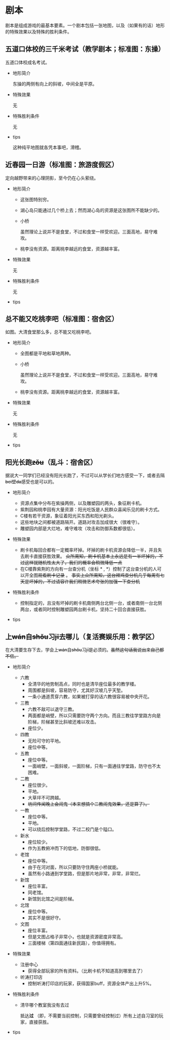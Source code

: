 # 剧本

剧本是组成游戏的最基本要素。一个剧本包括一张地图，以及（如果有的话）地形的特殊效果以及特殊的胜利条件。

## 五道口体校的三千米考试（教学剧本；标准图：东操）

五道口体校成名考试。

- 地形简介

  ​东操的两侧有向上的斜坡，中间全是平原。

- 特殊效果

  无

- 特殊胜利条件

  无

- tips

  这种纯平地图就各凭本事吧，滑稽。

## 近春园一日游（标准图：旅游度假区）

定向越野带来的心理阴影，至今仍在心头萦绕。

- 地形简介

  - 这张图特别穷。

  - 湖心岛只能通过几个桥上去；然而湖心岛的资源是这张图所不能缺少的。

  - 小桥

    虽然理论上说并不是食堂，不过和食堂一样受欢迎。三面高地，易守难攻。

  - 桃李没有资源。距离桃李越远的食堂，资源越丰富。


- 特殊效果

  无

- 特殊胜利条件

  无

- tips

## 总不能又吃桃李吧（标准图：宿舍区）

如图。大清食堂那么多，总不能又吃桃李吧。

- 地形简介

  - 全图都是平地和草地两种。

  - 小桥

    虽然理论上说并不是食堂，不过和食堂一样受欢迎。三面高地，易守难攻。

  - 桃李没有资源。距离桃李越远的食堂，资源越丰富。


- 特殊效果

  无

- 特殊胜利条件

  无

- tips

## 阳光长跑~~zǒu~~（乱斗：宿舍区）

据说大一同学们已经没有阳光长跑了，不过可以从学长们地方感受一下，或者去隔~~bei~~壁~~da~~感受也是可以的。

- 地形简介
  - 资源点集中分布在紫操两侧，以及雕塑园的两头，象征刷卡机。
  - 紫荆园和桃李园有大量资源：阳光吃饭是人民群众喜闻乐见的刷卡方式。
  - C楼有若干资源，象征着阳光买东西和阳光剃头。
  - 这些地块之间都被道路隔开。道路对攻击加成很大（很难守）。
  - 雕塑园内部是大烂地，难守难攻（攻击和防御系数都很低）。


- 特殊效果
  - 刷卡机每回合都有一定概率坏掉。坏掉的刷卡机资源会降低一半，并且失去刷卡直接获胜效果。 ~~众所周知，刷卡机基本上永远是有一半坏掉的，不过这样就随机性太大了，我们的概率会稍微降低一点~~
  - 在C楼靠紫荆的方向有一台查分机（坐标 * , *）控制了这台查分机的人可以开全图~~观看刷卡记录~~ 。 ~~事实上众所周知，这台辣鸡查分机几乎每周有七天是坏掉的，不过请容许我们稍微艺术夸张的加强一下查分机~~
- 特殊胜利条件
  - 控制指定的，且没有坏掉的刷卡机南侧两台北侧一台，或者南侧一台北侧两台，或者同时控制雕塑园两台刷卡机，坚持二十回合直接获胜。
- tips

## 上~~wán~~自~~shǒu~~习~~jī~~去哪儿（复活赛娱乐用：教学区）

在大清要生存下去，学会上~~wán~~自~~shǒu~~习~~jī~~是必须的。~~虽然这句话我说出来自己都不信。~~

- 地形简介
  - 六教
    - 全清华的地势制高点，同时也是清华座位最多的教学楼。
    - 周围都是斜坡，容易防守，尤其好汉坡几乎天堑。
    - 一条小通道贯穿六教，如果被打穿的话六教很容易被中央开花。
  - 三教
    - 六教不敌可以退守三教。
    - 两面都是峭壁，所以只需要防守两个方向。而且三教往学堂路方向是阶梯，阶梯甚至比斜坡还难以攻击。
    - 座位少。
  - 四教
    - 无险可守的平地。
    - 座位中等。
  - 五教
    - 座位中等。
    - 一面峭壁，一面斜坡，一面阶梯，只有一面通往学堂路，防守也不太困难。
  - 二教
    - 座位很少。
    - 平地。
    - 大草坪不可跨越。
    - ~~坊间传闻晚上会闹鬼（本来想搞个二教闹鬼效果，还是算了）。~~
  - 一教
    - 座位中等。
    - 平地。
    - 可以绕后控制学堂路，不过二校门是个隘口。
  - 新水
    - 座位较少。
    - 作为五教俯冲而下的低地，防御很低。
  - 老馆
    - 座位中等。
    - 由于在河对面，所以只要防守住两座小桥就能。
    - 虽然有小路通到学堂路，但是那片地非常，非常，非常烂。
  - 新馆
    - 座位丰富。
    - 同老馆。
    - 新馆到北馆之间是阶梯。
  - 北馆
    - 座位中等。
    - 其实不是很好守。
  - 文图
    - 座位丰富。
    - 但是文图占格子非常小，也就是资源密度非常高。
    - 三面楼梯（第四面通往新民路），你值得拥有。


- 特殊效果

  - 注册中心
    - 获得全部玩家的所有资料。（比刷卡机不知道高到哪里去了）
  - 听涛打印店
    - 控制听涛打印店的玩家，获得国家buff，资源全体产出上升5%。

- 特殊胜利条件

  - 清华哪个教室我没有去过

    抵达**过** （即，不需要当前控制，只需要曾经控制过）所有上述自习室的玩家，直接获胜。

- tips

